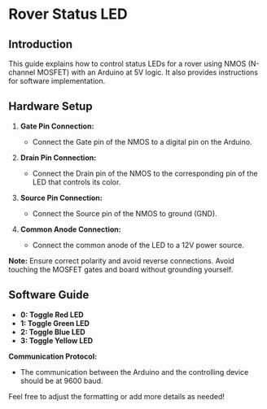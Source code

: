 # Rover Status LED

## Introduction
This guide explains how to control status LEDs for a rover using NMOS (N-channel MOSFET) with an Arduino at 5V logic. It also provides instructions for software implementation.

## Hardware Setup
1. **Gate Pin Connection:**
   - Connect the Gate pin of the NMOS to a digital pin on the Arduino.

2. **Drain Pin Connection:**
   - Connect the Drain pin of the NMOS to the corresponding pin of the LED that controls its color.

3. **Source Pin Connection:**
   - Connect the Source pin of the NMOS to ground (GND).

4. **Common Anode Connection:**
   - Connect the common anode of the LED to a 12V power source.

**Note:** Ensure correct polarity and avoid reverse connections. Avoid touching the MOSFET gates and board without grounding yourself.

## Software Guide
- **0: Toggle Red LED**
- **1: Toggle Green LED**
- **2: Toggle Blue LED**
- **3: Toggle Yellow LED**

**Communication Protocol:**
- The communication between the Arduino and the controlling device should be at 9600 baud.

Feel free to adjust the formatting or add more details as needed!
